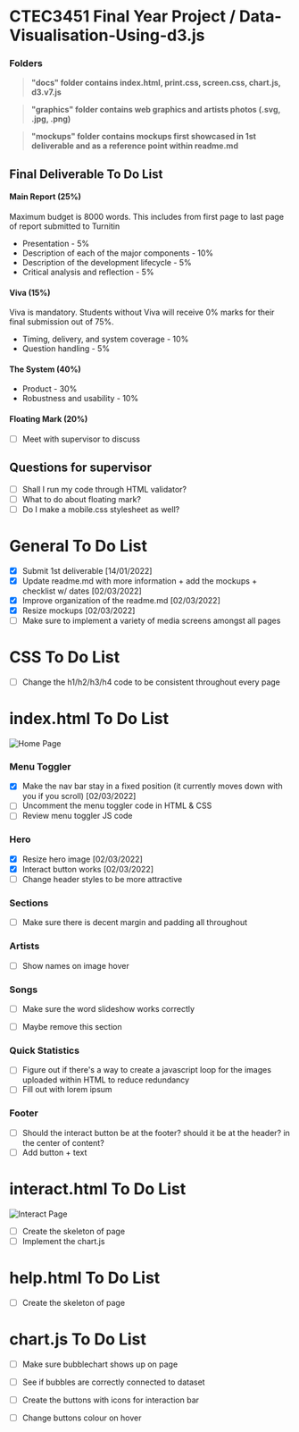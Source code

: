 # CTEC3451 Final Year Project / Data-Visualisation-Using-d3.js
### Folders
>**"docs" folder contains index.html, print.css, screen.css, chart.js, d3.v7.js**

>**"graphics" folder contains web graphics and artists photos (.svg, .jpg, .png)**

>**"mockups" folder contains mockups first showcased in 1st deliverable and as a reference point within readme.md**

## Final Deliverable To Do List
#### Main Report (25%)
Maximum budget is 8000 words. This includes from first page to last page of report submitted to Turnitin
* Presentation - 5%
* Description of each of the major components - 10%
* Description of the development lifecycle - 5%
* Critical analysis and reflection - 5%

#### Viva (15%)
Viva is mandatory. Students without Viva will receive 0% marks for their final submission out of 75%.
* Timing, delivery, and system coverage - 10%
* Question handling - 5%

#### The System (40%)
* Product - 30%
* Robustness and usability - 10%

#### Floating Mark (20%)
- [ ] Meet with supervisor to discuss

## Questions for supervisor
- [ ] Shall I run my code through HTML validator?
- [ ] What to do about floating mark?
- [ ] Do I make a mobile.css stylesheet as well?

# **General To Do List**
- [x] Submit 1st deliverable [14/01/2022]
- [x] Update readme.md with more information + add the mockups + checklist w/ dates [02/03/2022]
- [x] Improve organization of the readme.md [02/03/2022]
- [x] Resize mockups [02/03/2022]
- [ ] Make sure to implement a variety of media screens amongst all pages

# **CSS To Do List**
- [ ] Change the h1/h2/h3/h4 code to be consistent throughout every page


# **index.html To Do List**
![Home Page](https://raw.githubusercontent.com/erica63/Data-Visualisation-Using-d3.js/571f2b8fa8bf24f487f8cbdfe05c323af227f53e/mockups/landingpage.png "Home Page")

### Menu Toggler
- [x] Make the nav bar stay in a fixed position (it currently moves down with you if you scroll) [02/03/2022]
- [ ] Uncomment the menu toggler code in HTML & CSS
- [ ] Review menu toggler JS code

### Hero
- [x] Resize hero image [02/03/2022]
- [x] Interact button works [02/03/2022]
- [ ] Change header styles to be more attractive

### Sections
- [ ] Make sure there is decent margin and padding all throughout

### Artists
- [ ] Show names on image hover

### Songs
- [ ] Make sure the word slideshow works correctly
- [ ] Maybe remove this section


### Quick Statistics
- [ ] Figure out if there's a way to create a javascript loop for the images uploaded within HTML to reduce redundancy
- [ ] Fill out with lorem ipsum

### Footer
- [ ] Should the interact button be at the footer? should it be at the header?  in the center of content?
- [ ] Add button + text

# **interact.html To Do List**
![Interact Page](https://github.com/erica63/Data-Visualisation-Using-d3.js/blob/main/mockups/bubblechart.png?raw=true "Home Page")
- [ ] Create the skeleton of page
- [ ] Implement the chart.js 

# **help.html To Do List**
- [ ] Create the skeleton of page

# **chart.js To Do List**
- [ ] Make sure bubblechart shows up on page
- [ ] See if bubbles are correctly connected to dataset
- [ ] Create the buttons with icons for interaction bar
- [ ] Change buttons colour on hover

